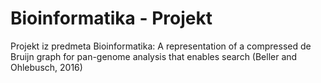 # Bioinformatika - Projekt
Projekt iz predmeta Bioinformatika: A representation of a compressed de Bruijn graph for pan-genome analysis that enables search (Beller and Ohlebusch, 2016)
